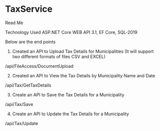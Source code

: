 # TaxService

Read Me
 

Technology Used ASP.NET Core WEB API 3.1, EF Core, SQL-2019
 
Below are the end points


1)  Created an API to Upload Tax Details for Municipalities (It will support two different formats of files CSV and EXCEL)


 /api/FileAccess/DocumentUpload
  

2) Created an API to View the Tax Details by Municipality Name and Date


/api/Tax/GetTaxDetails


3) Create an API to Save the Tax Details for a Municipality

/api/Tax/Save


4) Create an API to Update the Tax Details for a Municipality

/api/Tax/Update













